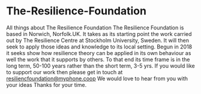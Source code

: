 # The-Resilience-Foundation
All things about The Resilience Foundation
The Resilience Foundation is based in Norwich, Norfolk.UK. It takes as its starting point the work carried out by The Resilience Centre at Stockholm University, Sweden. It will then seek to apply those ideas and knowledge to its local setting. Begun in 2018 it seeks show how resilience theory can be applied in its own behaviour as well the work that it supports by others. To that end its time frame is in the long term, 50-100 years rather than the short term, 3-5 yrs. If you would like to support our work then please get in touch at resiliencfoundation@myphone.coop 
We would love to hear from you with your ideas
Thanks for your time.

